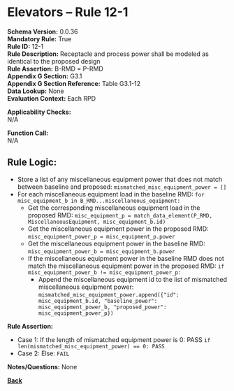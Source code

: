 # Elevators – Rule 12-1   
**Schema Version:** 0.0.36        
**Mandatory Rule:** True          
**Rule ID:** 12-1  
**Rule Description:** Receptacle and process power shall be modeled as identical to the proposed design  
**Rule Assertion:** B-RMD = P-RMD                                           
**Appendix G Section:** G3.1  
**Appendix G Section Reference:** Table G3.1-12  
**Data Lookup:** None  
**Evaluation Context:** Each RPD  

**Applicability Checks:**  
N/A

**Function Call:**  
N/A

## Rule Logic:
- Store a list of any miscellaneous equipment power that does not match between baseline and proposed: `mismatched_misc_equipment_power = []`
- For each miscellaneous equipment load in the baseline RMD: `for misc_equipment_b in B_RMD...miscellaneous_equipment:`
  - Get the corresponding miscellaneous equipment load in the proposed RMD: `misc_equipment_p = match_data_element(P_RMD, MiscellaneousEquipment, misc_equipment_b.id)`
  - Get the miscellaneous equipment power in the proposed RMD: `misc_equipment_power_p = misc_equipment_p.power`
  - Get the miscellaneous equipment power in the baseline RMD: `misc_equipment_power_b = misc_equipment_b.power`
  - If the miscellaneous equipment power in the baseline RMD does not match the miscellaneous equipment power in the proposed RMD: `if misc_equipment_power_b != misc_equipment_power_p:`
    - Append the miscellaneous equipment id to the list of mismatched miscellaneous equipment power: `mismatched_misc_equipment_power.append({"id": misc_equipment_b.id, "baseline_power": misc_equipment_power_b, "proposed_power": misc_equipment_power_p})`

**Rule Assertion:**  
  - Case 1: If the length of mismatched equipment power is 0: PASS `if len(mismatched_misc_equipment_power) == 0: PASS`
  - Case 2: Else: `FAIL`

**Notes/Questions:**
None

 **[Back](../_toc.md)**
